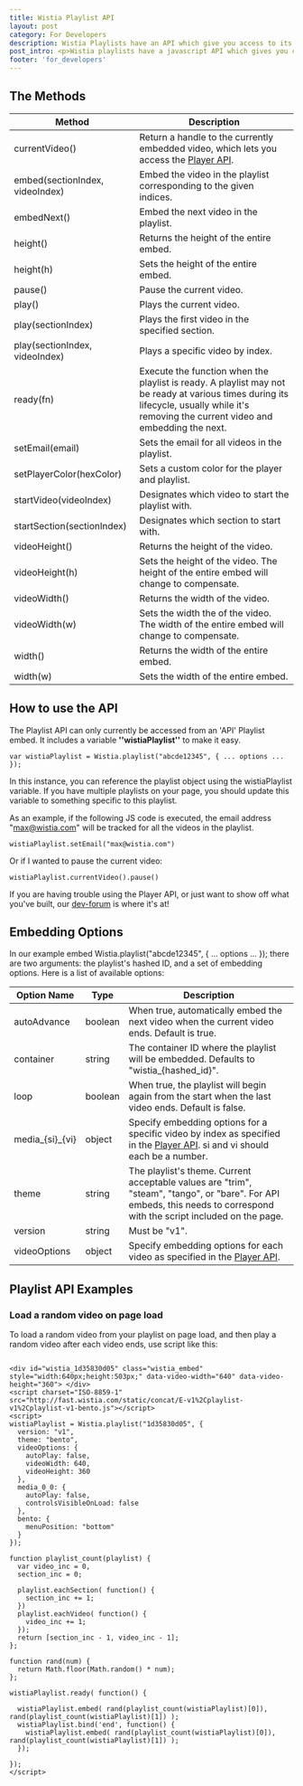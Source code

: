 ```yaml
---
title: Wistia Playlist API
layout: post
category: For Developers
description: Wistia Playlists have an API which give you access to its functionality and behavior! 
post_intro: <p>Wistia playlists have a javascript API which gives you control over its behavior, and gives you access to the <a href="/player-api.html">Player API</a> for the currently embedded video.</p>
footer: 'for_developers'
---
```


## The Methods

Method | Description
----- | -----------
currentVideo()                  | Return a handle to the currently embedded video, which lets you access the [Player API](/player-api.html).
embed(sectionIndex, videoIndex) | Embed the video in the playlist corresponding to the given indices.
embedNext()                     | Embed the next video in the playlist.
height()                        | Returns the height of the entire embed.
height(h)                       | Sets the height of the entire embed.
pause()                         | Pause the current video.
play()                          | Plays the current video.
play(sectionIndex)              | Plays the first video in the specified section.
play(sectionIndex, videoIndex)  | Plays a specific video by index.
ready(fn)                       | Execute the function when the playlist is ready. A playlist may not be ready at various times during its lifecycle, usually while it's removing the current video and embedding the next. 
setEmail(email)                 | Sets the email for all videos in the playlist.
setPlayerColor(hexColor)        | Sets a custom color for the player and playlist.
startVideo(videoIndex)          | Designates which video to start the playlist with.
startSection(sectionIndex)      | Designates which section to start with.
videoHeight()                   | Returns the height of the video.
videoHeight(h)                  | Sets the height of the video. The height of the entire embed will change to compensate.
videoWidth()                    | Returns the width of the video.
videoWidth(w)                   | Sets the width the of the video. The width of the entire embed will change to compensate.
width()                         | Returns the width of the entire embed.
width(w)                        | Sets the width of the entire embed.

## How to use the API

The Playlist API can only currently be accessed from an 'API' Playlist embed. It includes a variable **''wistiaPlaylist''** to make it easy.

<pre><code class='language-javascript'>var wistiaPlaylist = Wistia.playlist("abcde12345", { ... options ... });</code></pre>

In this instance, you can reference the playlist object using the <span class="code">wistiaPlaylist</span> variable. If you have multiple playlists on your page, you should update this variable to something specific to this playlist.

As an example, if the following JS code is executed, the email address "max@wistia.com" will be tracked for all the videos in the playlist.

<pre><code class='language-javascript'>wistiaPlaylist.setEmail("max@wistia.com")</code></pre>

Or if I wanted to pause the current video:

<pre><code class='language-javascript'>wistiaPlaylist.currentVideo().pause()</code></pre>

If you are having trouble using the Player API, or just want to show off what you've built, our [dev-forum](http://dev-forum.wistia.com) is where it's at!

## Embedding Options

In our example embed <span class="code">Wistia.playlist("abcde12345", { ... options ... });</span> there are two arguments: the playlist's <span class="code">hashed ID</span>, and a set of <span class="code">embedding options</span>. Here is a list of available options:

Option Name     | Type    | Description
-----------     | ----    | -----------
autoAdvance     | boolean | When true, automatically embed the next video when the current video ends. Default is true.
container       | string  | The container ID where the playlist will be embedded. Defaults to "wistia_{hashed_id}".
loop            | boolean | When true, the playlist will begin again from the start when the last video ends. Default is false.
media\_\{si}\_\{vi} | object  | Specify embedding options for a specific video by index as specified in the [Player API](/player-api.html). si and vi should each be a number. 
theme           | string  | The playlist's theme. Current acceptable values are "trim", "steam", "tango", or "bare". For API embeds, this needs to correspond with the script included on the page.
version         | string  | Must be "v1".
videoOptions    | object  | Specify embedding options for each video as specified in the [Player API](/player-api.html).

## Playlist API Examples

### Load a random video on page load

To load a random video from your playlist on page load, and then play a random video after each video ends, use script like this:

<pre><code class="language-javascript">
&lt;div id="wistia_1d35830d05" class="wistia_embed" style="width:640px;height:503px;" data-video-width="640" data-video-height="360"&gt;&nbsp;&lt;/div&gt;
&lt;script charset="ISO-8859-1" src="http://fast.wistia.com/static/concat/E-v1%2Cplaylist-v1%2Cplaylist-v1-bento.js"&gt;&lt;/script&gt;
&lt;script&gt;
wistiaPlaylist = Wistia.playlist("1d35830d05", {
  version: "v1",
  theme: "bento",
  videoOptions: {
    autoPlay: false,
    videoWidth: 640,
    videoHeight: 360
  },
  media_0_0: {
    autoPlay: false,
    controlsVisibleOnLoad: false
  },
  bento: {
    menuPosition: "bottom"
  }
});

function playlist_count(playlist) {
  var video_inc = 0,
  section_inc = 0;

  playlist.eachSection( function() {
    section_inc += 1;
  })
  playlist.eachVideo( function() {
    video_inc += 1;
  });
  return [section_inc - 1, video_inc - 1];
};

function rand(num) {
  return Math.floor(Math.random() * num);
};

wistiaPlaylist.ready( function() {

  wistiaPlaylist.embed( rand(playlist_count(wistiaPlaylist)[0]), rand(playlist_count(wistiaPlaylist)[1]) );
  wistiaPlaylist.bind('end', function() {
    wistiaPlaylist.embed( rand(playlist_count(wistiaPlaylist)[0]), rand(playlist_count(wistiaPlaylist)[1]) );
  });

});
&lt;/script&gt;
</code></pre>
